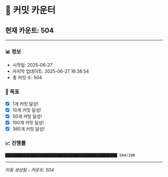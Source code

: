 # 🔢 커밋 카운터

## 현재 카운트: 504

---

### 📊 정보
- 시작일: 2025-06-27
- 마지막 업데이트: 2025-06-27 16:38:54
- 총 커밋 수: 504

### 🎯 목표
- [x] 1개 커밋 달성!
- [x] 10개 커밋 달성!
- [x] 50개 커밋 달성!
- [x] 100개 커밋 달성!
- [x] 365개 커밋 달성!

### 📈 진행률
```
██████████████████████████████████████████████████ 504/100
```

---
*자동 생성됨 - 카운트: 504*
